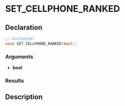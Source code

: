 # SET_CELLPHONE_RANKED

## Declaration
```cpp
// 0x47E03E87
void SET_CELLPHONE_RANKED(bool);
```

### Arguments
- **bool**

### Results

## Description
